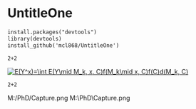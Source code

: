 # UntitleOne

```markdown
install.packages("devtools")
library(devtools)
install_github('mcl868/UntitleOne')
```

```markdown
2+2

```
<a href="https://www.codecogs.com/eqnedit.php?latex=E(Y^x)=\int&space;E(Y\mid&space;M_k,&space;x,&space;C)f(M_k\mid&space;x,&space;C)f(C)d(M_k,&space;C)" target="_blank"><img src="https://latex.codecogs.com/gif.latex?E(Y^x)=\int&space;E(Y\mid&space;M_k,&space;x,&space;C)f(M_k\mid&space;x,&space;C)f(C)d(M_k,&space;C)" title="E(Y^x)=\int E(Y\mid M_k, x, C)f(M_k\mid x, C)f(C)d(M_k, C)" /></a>

```
2+2

```


M:/PhD/Capture.png
M:\PhD\Capture.png

